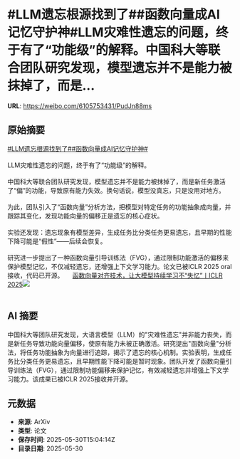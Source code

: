 # #LLM遗忘根源找到了##函数向量成AI记忆守护神#LLM灾难性遗忘的问题，终于有了“功能级”的解释。中国科大等联合团队研究发现，模型遗忘并不是能力被抹掉了，而是...

**URL**: https://weibo.com/6105753431/PudJn88ms

## 原始摘要

<a href="https://m.weibo.cn/search?containerid=231522type%3D1%26t%3D10%26q%3D%23LLM%E9%81%97%E5%BF%98%E6%A0%B9%E6%BA%90%E6%89%BE%E5%88%B0%E4%BA%86%23&amp;extparam=%23LLM%E9%81%97%E5%BF%98%E6%A0%B9%E6%BA%90%E6%89%BE%E5%88%B0%E4%BA%86%23" data-hide=""><span class="surl-text">#LLM遗忘根源找到了#</span></a><a href="https://m.weibo.cn/search?containerid=231522type%3D1%26t%3D10%26q%3D%23%E5%87%BD%E6%95%B0%E5%90%91%E9%87%8F%E6%88%90AI%E8%AE%B0%E5%BF%86%E5%AE%88%E6%8A%A4%E7%A5%9E%23&amp;extparam=%23%E5%87%BD%E6%95%B0%E5%90%91%E9%87%8F%E6%88%90AI%E8%AE%B0%E5%BF%86%E5%AE%88%E6%8A%A4%E7%A5%9E%23" data-hide=""><span class="surl-text">#函数向量成AI记忆守护神#</span></a><br><br>LLM灾难性遗忘的问题，终于有了“功能级”的解释。<br><br>中国科大等联合团队研究发现，模型遗忘并不是能力被抹掉了，而是新任务激活了“偏”的功能，导致原有能力失效。换句话说，模型没真忘，只是没用对地方。<br><br>为此，团队引入了“函数向量”分析方法，把模型对特定任务的功能抽象成向量，并跟踪其变化，发现功能向量的偏移正是遗忘的核心症状。<br><br>实验还发现：遗忘现象有模型差异，生成任务比分类任务更易遗忘，且早期的性能下降可能是“假性”——后续会恢复。<br><br>研究进一步提出了一种函数向量引导训练法（FVG），通过限制功能激活的偏移来保护模型记忆，不仅减轻遗忘，还增强上下文学习能力。论文已被ICLR 2025 oral接收，代码已开源。 <a href="https://weibo.com/ttarticle/p/show?id=2309405172026255212626" data-hide=""><span class="url-icon"><img style="width: 1rem;height: 1rem" src="https://h5.sinaimg.cn/upload/2015/09/25/3/timeline_card_small_article_default.png" referrerpolicy="no-referrer"></span><span class="surl-text">函数向量对齐技术，让大模型持续学习不“失忆”丨ICLR 2025</span></a><img style="" src="https://tvax2.sinaimg.cn/large/006Fd7o3gy1i1xk43cdeej30kc0bgta1.jpg" referrerpolicy="no-referrer"><br><br>

## AI 摘要

中国科大等团队研究发现，大语言模型（LLM）的"灾难性遗忘"并非能力丧失，而是新任务导致功能向量偏移，使原有能力未被正确激活。研究提出"函数向量"分析法，将任务功能抽象为向量进行追踪，揭示了遗忘的核心机制。实验表明，生成任务比分类任务更易遗忘，且早期性能下降可能是暂时现象。团队开发了函数向量引导训练法（FVG），通过限制功能偏移来保护记忆，有效减轻遗忘并增强上下文学习能力。该成果已被ICLR 2025接收并开源。

## 元数据

- **来源**: ArXiv
- **类型**: 论文
- **保存时间**: 2025-05-30T15:04:14Z
- **目录日期**: 2025-05-30
